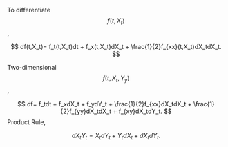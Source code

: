 To differentiate $$f(t,X_t)$$,


$$
df(t,X_t)= f_t(t,X_t)dt + f_x(t,X_t)dX_t + \frac{1}{2}f_{xx}(t,X_t)dX_tdX_t.
$$


Two-dimensional $$f(t,X_t, Y_y)$$,


$$
df= f_tdt + f_xdX_t + f_ydY_t + \frac{1}{2}f_{xx}dX_tdX_t + \frac{1}{2}f_{yy}dX_tdX_t + f_{xy}dX_tdY_t.
$$
Product Rule,


$$
dX_tY_t = X_tdY_t + Y_tdX_t + dX_tdY_t.
$$


